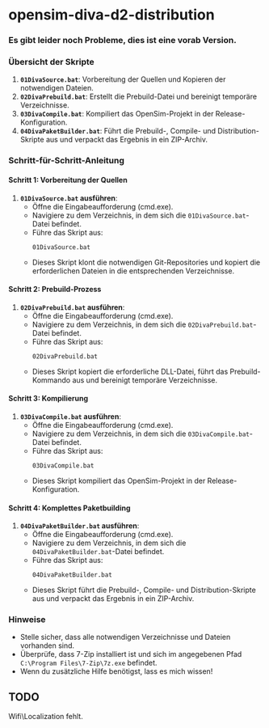 # opensim-diva-d2-distribution
### Es gibt leider noch Probleme, dies ist eine vorab Version.


### Übersicht der Skripte

1. **`01DivaSource.bat`**: Vorbereitung der Quellen und Kopieren der notwendigen Dateien.
2. **`02DivaPrebuild.bat`**: Erstellt die Prebuild-Datei und bereinigt temporäre Verzeichnisse.
3. **`03DivaCompile.bat`**: Kompiliert das OpenSim-Projekt in der Release-Konfiguration.
4. **`04DivaPaketBuilder.bat`**: Führt die Prebuild-, Compile- und Distribution-Skripte aus und verpackt das Ergebnis in ein ZIP-Archiv.

### Schritt-für-Schritt-Anleitung

#### Schritt 1: Vorbereitung der Quellen

1. **`01DivaSource.bat` ausführen**:
   - Öffne die Eingabeaufforderung (cmd.exe).
   - Navigiere zu dem Verzeichnis, in dem sich die `01DivaSource.bat`-Datei befindet.
   - Führe das Skript aus:
     ```shell
     01DivaSource.bat
     ```
   - Dieses Skript klont die notwendigen Git-Repositories und kopiert die erforderlichen Dateien in die entsprechenden Verzeichnisse.

#### Schritt 2: Prebuild-Prozess

1. **`02DivaPrebuild.bat` ausführen**:
   - Öffne die Eingabeaufforderung (cmd.exe).
   - Navigiere zu dem Verzeichnis, in dem sich die `02DivaPrebuild.bat`-Datei befindet.
   - Führe das Skript aus:
     ```shell
     02DivaPrebuild.bat
     ```
   - Dieses Skript kopiert die erforderliche DLL-Datei, führt das Prebuild-Kommando aus und bereinigt temporäre Verzeichnisse.

#### Schritt 3: Kompilierung

1. **`03DivaCompile.bat` ausführen**:
   - Öffne die Eingabeaufforderung (cmd.exe).
   - Navigiere zu dem Verzeichnis, in dem sich die `03DivaCompile.bat`-Datei befindet.
   - Führe das Skript aus:
     ```shell
     03DivaCompile.bat
     ```
   - Dieses Skript kompiliert das OpenSim-Projekt in der Release-Konfiguration.

#### Schritt 4: Komplettes Paketbuilding

1. **`04DivaPaketBuilder.bat` ausführen**:
   - Öffne die Eingabeaufforderung (cmd.exe).
   - Navigiere zu dem Verzeichnis, in dem sich die `04DivaPaketBuilder.bat`-Datei befindet.
   - Führe das Skript aus:
     ```shell
     04DivaPaketBuilder.bat
     ```
   - Dieses Skript führt die Prebuild-, Compile- und Distribution-Skripte aus und verpackt das Ergebnis in ein ZIP-Archiv.

### Hinweise

- Stelle sicher, dass alle notwendigen Verzeichnisse und Dateien vorhanden sind.
- Überprüfe, dass 7-Zip installiert ist und sich im angegebenen Pfad `C:\Program Files\7-Zip\7z.exe` befindet.
- Wenn du zusätzliche Hilfe benötigst, lass es mich wissen!

## TODO
Wifi\Localization fehlt.
